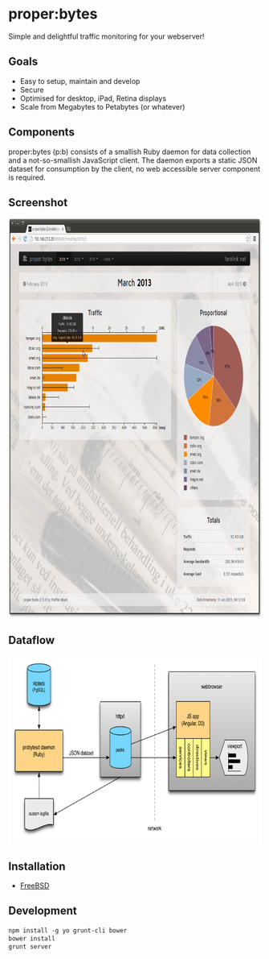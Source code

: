 # proper:bytes

Simple and delightful traffic monitoring for your webserver!

## Goals

* Easy to setup, maintain and develop
* Secure
* Optimised for desktop, iPad, Retina displays
* Scale from Megabytes to Petabytes (or whatever)

## Components

proper:bytes (p:b) consists of a smallish Ruby daemon for data collection and a not-so-smallish JavaScript client. The daemon exports a static JSON dataset for consumption by the client, no web accessible server component is required.

## Screenshot

<img src="docs/screenshot.png" alt="webbrowser screenshot" width="852" height="794">

## Dataflow

<img src="docs/dataflow.png" alt="dataflow diagram" width="778" height="374">

## Installation

* [FreeBSD](docs/installation-freebsd.md)

## Development

    npm install -g yo grunt-cli bower
    bower install
    grunt server
